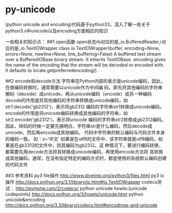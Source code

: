 py-unicode
==========


(python unicode and encoding)代码基于python33，深入了解一些关于python3.x中unicode以及encoding方面相应的知识

一些相关的知识点：
##1 open函数
open状态rb对应的是_io.BufferedReader,r对应的是_io.TextIOWrapper
class io.TextIOWrapper(buffer, encoding=None, errors=None, newline=None, 
line_buffering=False)
A buffered text stream over a BufferedIOBase binary stream. It inherits TextIOBase.
encoding gives the name of the encoding that the stream will be decoded or encoded with. It 
defaults to locale.getpreferredencoding().

##2 encode和decode方法
字符串在Python内部的表示是unicode编码，因此，在做编码转换时，通常需要以unicode作为中间编
码，即先将其他编码的字符串解码（decode）成unicode，再从unicode编码（encode）成另一种编码
decode的作用是将其他编码的字符串转换成unicode编码，如str1.decode('gb2312')，表示将gb2312
编码的字符串str1转换成unicode编码。 
encode的作用是将unicode编码转换成其他编码的字符串，如str2.encode('gb2312')，表示将unicode
编码的字符串str2转换成gb2312编码。 
因此，转码的时候一定要先搞明白，字符串str是什么编码，然后decode成unicode，然后再encode成其他编码。
代码中字符串的默认编码与代码文件本身的编码一致。 
如：s='中文'
如果是在utf8的文件中，该字符串就是utf8编码，如果是在gb2312的文件中，则其编码为gb2312。这
种情况下，要进行编码转换，都需要先用decode方法将其转换成unicode编码，再使用encode方法将
其转换成其他编码。通常，在没有指定特定的编码方式时，都是使用的系统默认编码创建的代码文件


##3 参考资料
py3 file操作
http://www.diveinto.org/python3/files.html
py3 io操作
http://docs.python.org/3.1/library/io.html#io.TextIOWrapper
codecs测试：
http://pymotw.com/2/codecs/
python unicode howto:(unicode codepoints)
http://docs.python.org/3/howto/unicode.html
python unicode&encoding
http://docs.python.org/3.3/library/codecs.html#encodings-and-unicode
